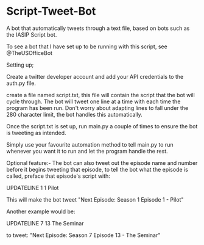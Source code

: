 # Script-Tweet-Bot
A bot that automatically tweets through a text file, based on bots such as the IASIP Script bot.

To see a bot that I have set up to be running with this script, see @TheUSOfficeBot

Setting up;

Create a twitter developer account and add your API credentials to the auth.py file.

create a file named script.txt, this file will contain the script that the bot will cycle through.
The bot will tweet one line at a time with each time the program has been run.
Don't worry about adapting lines to fall under the 280 character limit, the bot handles this automatically.

Once the script.txt is set up, run main.py a couple of times to ensure the bot is tweeting as intended.

Simply use your favourite automation method to tell main.py to run whenever you want it to run and let the program handle the rest.


Optional feature:-
The bot can also tweet out the episode name and number before it begins tweeting that episode, to tell the bot what the episode is called, preface that episode's script with:

UPDATELINE 1 1 Pilot

This will make the bot tweet
"Next Episode: Season 1 Episode 1 - Pilot"

Another example would be:

UPDATELINE 7 13 The Seminar

to tweet:
"Next Episode: Season 7 Episode 13 - The Seminar"
